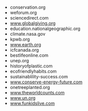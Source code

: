 - conservation.org
- weforum.org
- sciencedirect.com
- www.globalgiving.org
- education.nationalgeographic.org
- climate.nasa.gov
- kpwb.org
- www.earth.org
- icfcanada.org
- bestlifeonline.com
- unep.org
- historyofplastic.com
- ecofriendlyhabits.com
- sustainablility-success.com
- www.conserve-energy-future.com
- onetreeplanted.org
- www.theworldcounts.com
- www.un.org
- www.funkidslive.com
